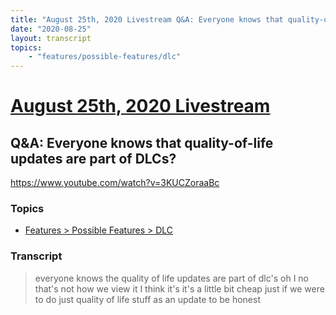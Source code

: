 ```yaml
---
title: "August 25th, 2020 Livestream Q&A: Everyone knows that quality-of-life updates are part of DLCs?"
date: "2020-08-25"
layout: transcript
topics:
    - "features/possible-features/dlc"
---
```

# [August 25th, 2020 Livestream](../2020-08-25.md)
## Q&A: Everyone knows that quality-of-life updates are part of DLCs?
https://www.youtube.com/watch?v=3KUCZoraaBc

### Topics
* [Features > Possible Features > DLC](../topics/features/possible-features/dlc.md)

### Transcript

> everyone knows the quality of life updates are part of dlc's oh I no that's not how we view it I think it's it's a little bit cheap just if we were to do just quality of life stuff as an update to be honest
